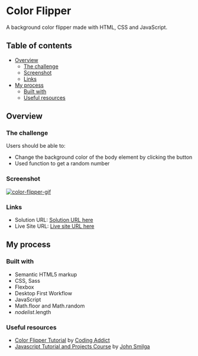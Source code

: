 # Color Flipper

A background color flipper made with HTML, CSS and JavaScript.

## Table of contents

- [Overview](#overview)
  - [The challenge](#the-challenge)
  - [Screenshot](#screenshot)
  - [Links](#links)
- [My process](#my-process)
  - [Built with](#built-with)
  - [Useful resources](#useful-resources)

## Overview

### The challenge

Users should be able to:

- Change the background color of the body element by clicking the button
- Used function to get a random number

### Screenshot

[![color-flipper-gif](https://user-images.githubusercontent.com/20262557/184585293-c598e89a-239c-43ac-899e-e89a3f95a521.gif)](https://joemar-ceneza.github.io/color-flipper/)

### Links

- Solution URL: [Solution URL here](https://github.com/joemar-ceneza/color-flipper)
- Live Site URL: [Live site URL here](https://joemar-ceneza.github.io/color-flipper/)

## My process

### Built with

- Semantic HTML5 markup
- CSS, Sass
- Flexbox
- Desktop First Workflow
- JavaScript
- Math.floor and Math.random
- *nodelist*.length

### Useful resources

- [Color Flipper Tutorial](https://www.youtube.com/watch?v=c5SIG7Ie0dM&t=421s) by [Coding Addict](https://www.youtube.com/channel/UCMZFwxv5l-XtKi693qMJptA)
- [Javascript Tutorial and Projects Course](https://www.udemy.com/course/javascript-tutorial-for-beginners-w/) by [John Smilga](https://www.johnsmilga.com/)

